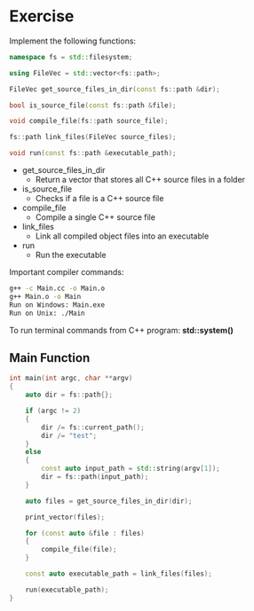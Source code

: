 # Exercise

Implement the following functions:

```cpp
namespace fs = std::filesystem;

using FileVec = std::vector<fs::path>;

FileVec get_source_files_in_dir(const fs::path &dir);

bool is_source_file(const fs::path &file);

void compile_file(fs::path source_file);

fs::path link_files(FileVec source_files);

void run(const fs::path &executable_path);
```

- get_source_files_in_dir
  - Return a vector that stores all C++ source files in a folder
- is_source_file
  - Checks if a file is a C++ source file
- compile_file
  - Compile a single C++ source file
- link_files
  - Link all compiled object files into an executable
- run
  - Run the executable

Important compiler commands:

```bash
g++ -c Main.cc -o Main.o
g++ Main.o -o Main
Run on Windows: Main.exe
Run on Unix: ./Main
```

To run terminal commands from C++ program: **std::system()**

## Main Function

```cpp
int main(int argc, char **argv)
{
    auto dir = fs::path{};

    if (argc != 2)
    {
        dir /= fs::current_path();
        dir /= "test";
    }
    else
    {
        const auto input_path = std::string(argv[1]);
        dir = fs::path(input_path);
    }

    auto files = get_source_files_in_dir(dir);

    print_vector(files);

    for (const auto &file : files)
    {
        compile_file(file);
    }

    const auto executable_path = link_files(files);

    run(executable_path);
}
```

